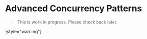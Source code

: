 # Advanced Concurrency Patterns

> This is work in progress. Please check back later.
> 
{style="warning"}

